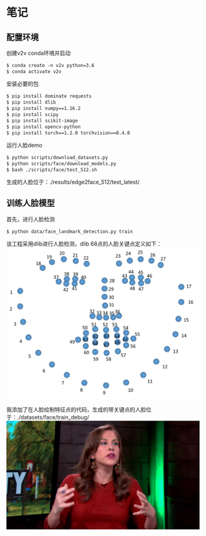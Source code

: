 # 笔记

## 配置环境

创建v2v conda环境并启动
```
$ conda create -n v2v python=3.6
$ conda activate v2v
```

安装必要的包
```
$ pip install dominate requests
$ pip install dlib
$ pip install numpy==1.16.2
$ pip install scipy
$ pip install scikit-image
$ pip install opencv-python
$ pip install torch==1.2.0 torchvision==0.4.0
```

运行人脸demo
```
$ python scripts/download_datasets.py
$ python scripts/face/download_models.py
$ bash ./scripts/face/test_512.sh
```

生成的人脸位于：./results/edge2face_512/test_latest/

## 训练人脸模型

首先，进行人脸检测
```
$ python data/face_landmark_detection.py train
```

该工程采用dlib进行人脸检测，dlib 68点的人脸关键点定义如下：
![dlib 68人脸特征点](imgs/dlib-68.png "dlib 68人脸特征点")

我添加了在人脸绘制特征点的代码，生成的带关键点的人脸位于：./datasets/face/train_debug/
![dlib 68人脸特征点](imgs/00027.jpg "人脸检测&关键点")

